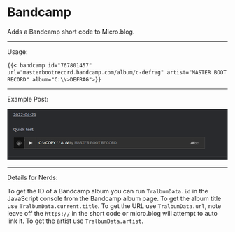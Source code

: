 # Bandcamp

Adds a Bandcamp short code to Micro.blog.

---

Usage:

```
{{< bandcamp id="767801457" url="masterbootrecord.bandcamp.com/album/c-defrag" artist="MASTER BOOT RECORD" album="C:\\>DEFRAG">}}
```
---

Example Post:

![example post](imgs/example.png)

---

Details for Nerds:

To get the ID of a Bandcamp album you can run `TralbumData.id` in the JavaScript console from the Bandcamp album page.
To get the album title use `TralbumData.current.title`.
To get the URL use `TralbumData.url`, note leave off the `https://` in the short code or micro.blog will attempt to auto link it.
To get the artist use `TralbumData.artist`.